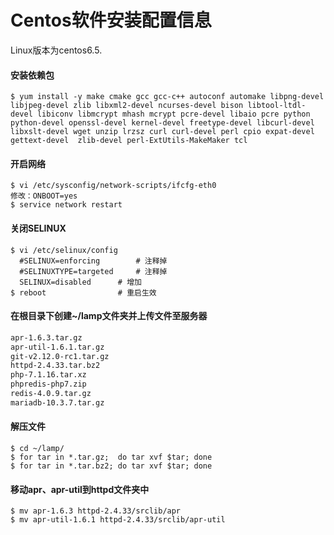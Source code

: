 # Centos软件安装配置信息

Linux版本为centos6.5.

#### 安装依赖包

```shell
$ yum install -y make cmake gcc gcc-c++ autoconf automake libpng-devel libjpeg-devel zlib libxml2-devel ncurses-devel bison libtool-ltdl-devel libiconv libmcrypt mhash mcrypt pcre-devel libaio pcre python python-devel openssl-devel kernel-devel freetype-devel libcurl-devel libxslt-devel wget unzip lrzsz curl curl-devel perl cpio expat-devel gettext-devel  zlib-devel perl-ExtUtils-MakeMaker tcl
```
#### 开启网络
```shell
$ vi /etc/sysconfig/network-scripts/ifcfg-eth0
修改：ONBOOT=yes
$ service network restart
```

#### 关闭SELINUX

```shell
$ vi /etc/selinux/config
  #SELINUX=enforcing 		# 注释掉
  #SELINUXTYPE=targeted 	# 注释掉
  SELINUX=disabled 		# 增加
$ reboot				# 重启生效
```

#### 在根目录下创建~/lamp文件夹并上传文件至服务器

```tex
apr-1.6.3.tar.gz
apr-util-1.6.1.tar.gz
git-v2.12.0-rc1.tar.gz
httpd-2.4.33.tar.bz2
php-7.1.16.tar.xz
phpredis-php7.zip
redis-4.0.9.tar.gz
mariadb-10.3.7.tar.gz
```

#### 解压文件

```shell
$ cd ~/lamp/
$ for tar in *.tar.gz;  do tar xvf $tar; done
$ for tar in *.tar.bz2; do tar xvf $tar; done
```

#### 移动apr、apr-util到httpd文件夹中

```shell
$ mv apr-1.6.3 httpd-2.4.33/srclib/apr
$ mv apr-util-1.6.1 httpd-2.4.33/srclib/apr-util
```
